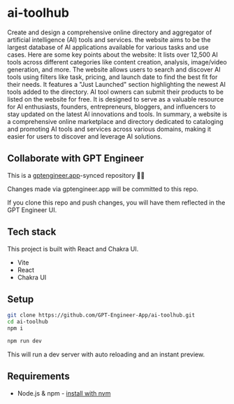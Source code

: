 # ai-toolhub

Create and design a comprehensive online directory and aggregator of artificial intelligence (AI) tools and services. the website aims to be the largest database of AI applications available for various tasks and use cases. Here are some key points about the website:
It lists over 12,500 AI tools across different categories like content creation, analysis, image/video generation, and more.
The website allows users to search and discover AI tools using filters like task, pricing, and launch date to find the best fit for their needs.
It features a "Just Launched" section highlighting the newest AI tools added to the directory.
AI tool owners can submit their products to be listed on the website for free.
It is designed to serve as a valuable resource for AI enthusiasts, founders, entrepreneurs, bloggers, and influencers to stay updated on the latest AI innovations and tools.
In summary, a website is a comprehensive online marketplace and directory dedicated to cataloging and promoting AI tools and services across various domains, making it easier for users to discover and leverage AI solutions.

## Collaborate with GPT Engineer

This is a [gptengineer.app](https://gptengineer.app)-synced repository 🌟🤖

Changes made via gptengineer.app will be committed to this repo.

If you clone this repo and push changes, you will have them reflected in the GPT Engineer UI.

## Tech stack

This project is built with React and Chakra UI.

- Vite
- React
- Chakra UI

## Setup

```sh
git clone https://github.com/GPT-Engineer-App/ai-toolhub.git
cd ai-toolhub
npm i
```

```sh
npm run dev
```

This will run a dev server with auto reloading and an instant preview.

## Requirements

- Node.js & npm - [install with nvm](https://github.com/nvm-sh/nvm#installing-and-updating)

